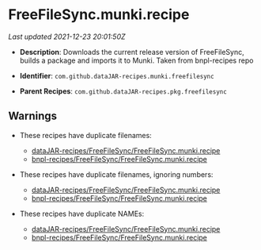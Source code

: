 # FreeFileSync.munki.recipe

_Last updated 2021-12-23 20:01:50Z_

- **Description**: Downloads the current release version of FreeFileSync, builds a package and imports it to Munki. Taken from bnpl-recipes repo

- **Identifier**: `com.github.dataJAR-recipes.munki.freefilesync`

- **Parent Recipes**: `com.github.dataJAR-recipes.pkg.freefilesync`


## Warnings

- These recipes have duplicate filenames:
    - [dataJAR-recipes/FreeFileSync/FreeFileSync.munki.recipe](/autopkg-dupe-tracker/dataJAR-recipes/FreeFileSync/FreeFileSync.munki.recipe)
    - [bnpl-recipes/FreeFileSync/FreeFileSync.munki.recipe](/autopkg-dupe-tracker/bnpl-recipes/FreeFileSync/FreeFileSync.munki.recipe)

- These recipes have duplicate filenames, ignoring numbers:
    - [dataJAR-recipes/FreeFileSync/FreeFileSync.munki.recipe](/autopkg-dupe-tracker/dataJAR-recipes/FreeFileSync/FreeFileSync.munki.recipe)
    - [bnpl-recipes/FreeFileSync/FreeFileSync.munki.recipe](/autopkg-dupe-tracker/bnpl-recipes/FreeFileSync/FreeFileSync.munki.recipe)

- These recipes have duplicate NAMEs:
    - [dataJAR-recipes/FreeFileSync/FreeFileSync.munki.recipe](/autopkg-dupe-tracker/dataJAR-recipes/FreeFileSync/FreeFileSync.munki.recipe)
    - [bnpl-recipes/FreeFileSync/FreeFileSync.munki.recipe](/autopkg-dupe-tracker/bnpl-recipes/FreeFileSync/FreeFileSync.munki.recipe)